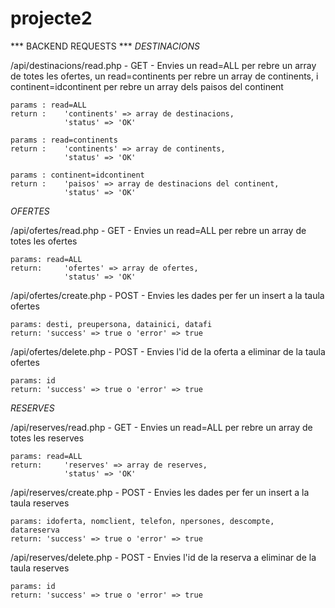 # projecte2

*** BACKEND REQUESTS ***
*DESTINACIONS*

/api/destinacions/read.php - GET - Envies un read=ALL per rebre un array de totes les ofertes, 
                                    un read=continents per rebre un array de continents, i 
                                    continent=idcontinent per rebre un array dels paisos del continent

    params : read=ALL 
    return :    'continents' => array de destinacions,
                'status' => 'OK'

    params : read=continents
    return :    'continents' => array de continents,
                'status' => 'OK'

    params : continent=idcontinent
    return :    'paisos' => array de destinacions del continent,
                'status' => 'OK'

*OFERTES*

/api/ofertes/read.php - GET - Envies un read=ALL per rebre un array de totes les ofertes

    params: read=ALL
    return:     'ofertes' => array de ofertes,
                'status' => 'OK'

/api/ofertes/create.php - POST - Envies les dades per fer un insert a la taula ofertes 

    params: desti, preupersona, datainici, datafi
    return: 'success' => true o 'error' => true

/api/ofertes/delete.php - POST - Envies l'id de la oferta a eliminar de la taula ofertes

    params: id
    return: 'success' => true o 'error' => true

*RESERVES*

/api/reserves/read.php - GET - Envies un read=ALL per rebre un array de totes les reserves

    params: read=ALL
    return:     'reserves' => array de reserves,
                'status' => 'OK'

/api/reserves/create.php - POST - Envies les dades per fer un insert a la taula reserves 

    params: idoferta, nomclient, telefon, npersones, descompte, datareserva
    return: 'success' => true o 'error' => true

/api/reserves/delete.php - POST - Envies l'id de la reserva a eliminar de la taula reserves

    params: id
    return: 'success' => true o 'error' => true
